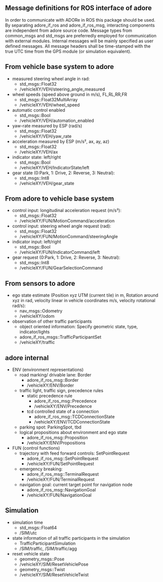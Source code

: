 <!--
********************************************************************************
* Copyright (C) 2017-2020 German Aerospace Center (DLR). 
* Eclipse ADORe, Automated Driving Open Research https://eclipse.org/adore
*
* This program and the accompanying materials are made available under the 
* terms of the Eclipse Public License 2.0 which is available at
* http://www.eclipse.org/legal/epl-2.0.
*
* SPDX-License-Identifier: EPL-2.0 
*
* Contributors: 
*   Daniel Heß - initial API and implementation
********************************************************************************
-->

## Message definitions for ROS interface of adore
In order to communicate with ADORe in ROS this package should be used. By separating adore_if_ros and adore_if_ros_msg, interacting components are independent from adore source code.
Message types from common_msgs and std_msgs are preferredly employed for communication with external modules. 
Internal messages will be mainly specified as user defined messages.
All message headers shall be time-stamped with the true UTC time from the GPS module (or simulation equivalent).

## From vehicle base system to adore
* measured steering wheel angle in rad: 
    * std_msgs::Float32
    * /vehicleXY/VEH/steering_angle_measured
* wheel speeds (speed above ground in m/s), FL,RL,RR,FR
    * std_msgs::Float32MultiArray
    * /vehicleXY/VEH/wheel_speed
* automatic control enabled
    * std_msgs::Bool
    * /vehicleXY/VEH/automation_enabled
* yaw-rate measured by ESP (rad/s)
    * std_msgs::Float32
    * /vehicleXY/VEH/yaw_rate
* acceleration measured by ESP (m/s², ax, ay, az) 
    * std_msgs::Float32
    * /vehicleXY/VEH/ax
* indicator state: left/right
    * std_msgs::Bool
    * /vehicleXY/VEH/IndicatorState/left
* gear state (0:Park, 1: Drive, 2: Reverse, 3: Neutral): 
    * std_msgs::Int8
    * /vehicleXY/VEH/gear_state

## From adore to vehicle base system
* control input: longitudinal acceleration request (m/s²): 
    * std_msgs::Float32
    * /vehicleXY/FUN/MotionCommand/acceleration
* control input: steering wheel angle request (rad): 
    * std_msgs::Float32
    * /vehicleXY/FUN/MotionCommand/steeringAngle
* indicator input: left/right 
    * std_msgs::Bool
    * /vehicleXY/FUN/IndicatorCommand/left
* gear request (0:Park, 1: Drive, 2: Reverse, 3: Neutral): 
    * std_msgs::Int8
    * /vehicleXY/FUN/GearSelectionCommand

## From sensors to adore
* ego state estimate (Position xyz UTM (current tile) in m, Rotation around xyz in rad, velocity linear in vehicle coordinates m/s, velocity rotational rad/s): 
    * nav_msgs::Odometry
    * /vehicleXY/odom
* observation of other traffic participants
    * object oriented information: Specify geometric state, type, indicator/lights
    * adore_if_ros_msgs::TrafficParticipantSet
    * /vehicleXY/traffic

## adore internal
* ENV (environment representations)
    * road marking/ drivable lane: Border
        * adore_if_ros_msg::Border
        * /vehicleXY/ENV/Border
    * traffic light, traffic sign, precedence rules
        * static precedence rule
            * adore_if_ros_msg::Precedence
            * /vehicleXY/ENV/Precedence
        * tcd controlled state of a connection
            * adore_if_ros_msg::TCDConnectionState
            * /vehicleXY/ENV/TCDConnectionState
    * parking spot: ParkingSpot, tbd
    * logical propositions about environment and ego state
        * adore_if_ros_msg::Proposition
        * /vehicleXY/ENV/Propositions
* FUN (control functions)
    * trajectory with feed forward controls: SetPointRequest
        * adore_if_ros_msg::SetPointRequest
        * /vehicleXY/FUN/SetPointRequest
    * emergency breaking: 
        * adore_if_ros_msg::TerminalRequest
        * /vehicleXY/FUN/TerminalRequest
    * navigation goal: current target point for navigation node
        * adore_if_ros_msg::NavigationGoal
        * /vehicleXY/FUN/NavigationGoal

## Simulation
* simulation time
    * std_msgs::Float64
    * /SIM/utc
* state information of all traffic participants in the simulation
    * TrafficParticipantSimulation
    * /SIM/traffic, /SIM/traffic/agg
* reset vehicle state
    * geometry_msgs::Pose
    * /vehicleXY/SIM/ResetVehiclePose
    * geometry_msgs::Twist
    * /vehicleXY/SIM/ResetVehicleTwist
